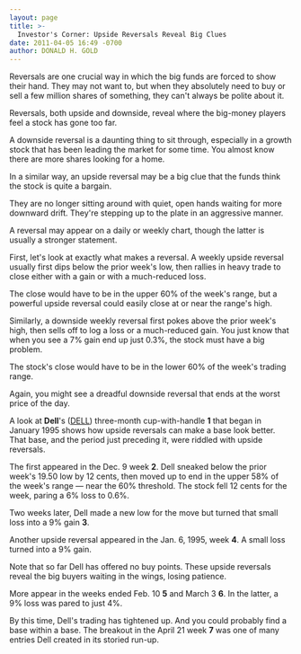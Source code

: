 ```yaml
---
layout: page
title: >-
  Investor's Corner: Upside Reversals Reveal Big Clues
date: 2011-04-05 16:49 -0700
author: DONALD H. GOLD
---
```





Reversals are one crucial way in which the big funds are forced to show their hand. They may not want to, but when they absolutely need to buy or sell a few million shares of something, they can't always be polite about it.

  

Reversals, both upside and downside, reveal where the big-money players feel a stock has gone too far.

  

A downside reversal is a daunting thing to sit through, especially in a growth stock that has been leading the market for some time. You almost know there are more shares looking for a home.

  

In a similar way, an upside reversal may be a big clue that the funds think the stock is quite a bargain.

  

They are no longer sitting around with quiet, open hands waiting for more downward drift. They're stepping up to the plate in an aggressive manner.

  

A reversal may appear on a daily or weekly chart, though the latter is usually a stronger statement.

  

First, let's look at exactly what makes a reversal. A weekly upside reversal usually first dips below the prior week's low, then rallies in heavy trade to close either with a gain or with a much-reduced loss.

  

The close would have to be in the upper 60% of the week's range, but a powerful upside reversal could easily close at or near the range's high.

  

Similarly, a downside weekly reversal first pokes above the prior week's high, then sells off to log a loss or a much-reduced gain. You just know that when you see a 7% gain end up just 0.3%, the stock must have a big problem.

  

The stock's close would have to be in the lower 60% of the week's trading range.

  

Again, you might see a dreadful downside reversal that ends at the worst price of the day.

  

A look at **Dell**'s ([DELL](https://research.investors.com/quote.aspx?symbol=DELL)) three-month cup-with-handle **1** that began in January 1995 shows how upside reversals can make a base look better. That base, and the period just preceding it, were riddled with upside reversals.

  

The first appeared in the Dec. 9 week **2**. Dell sneaked below the prior week's 19.50 low by 12 cents, then moved up to end in the upper 58% of the week's range — near the 60% threshold. The stock fell 12 cents for the week, paring a 6% loss to 0.6%.

  

Two weeks later, Dell made a new low for the move but turned that small loss into a 9% gain **3**.

  

Another upside reversal appeared in the Jan. 6, 1995, week **4**. A small loss turned into a 9% gain.

  

Note that so far Dell has offered no buy points. These upside reversals reveal the big buyers waiting in the wings, losing patience.

  

More appear in the weeks ended Feb. 10 **5** and March 3 **6**. In the latter, a 9% loss was pared to just 4%.

  

By this time, Dell's trading has tightened up. And you could probably find a base within a base. The breakout in the April 21 week **7** was one of many entries Dell created in its storied run-up.





